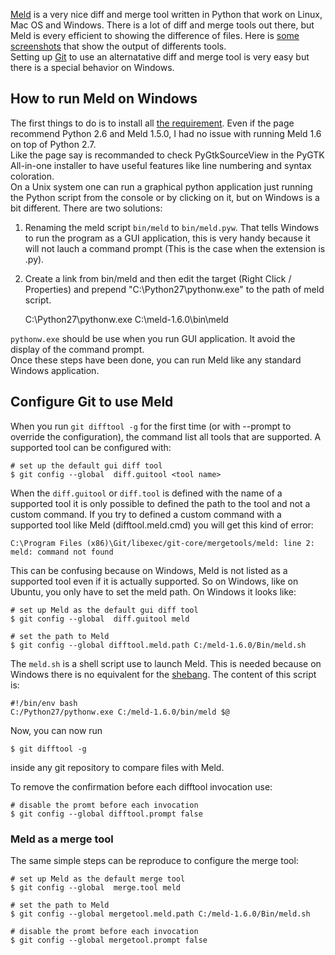 [Meld](http://meldmerge.org/) is a very nice diff and merge tool written in 
Python that work on Linux, Mac OS and Windows. There is a lot of diff and merge 
tools out there, but Meld is every efficient to showing the difference of files.
Here is [some screenshots](http://rvb.mytanet.de/comparing-latex-files-with-latexdiff.shtml) 
that show the output of differents tools.   
Setting up [Git](http://git-scm.com/) to use an alternatative diff and merge 
tool is very easy but there is a special behavior on Windows.


How to run Meld on Windows
--------------------------

The first things to do is to install all 
[the requirement](https://live.gnome.org/Meld/Windows). Even if the page 
recommend Python 2.6 and Meld 1.5.0, I had no issue with running Meld 1.6 on 
top of Python 2.7.   
Like the page say is recommanded to check PyGtkSourceView in the PyGTK 
All-in-one installer to have useful features like line numbering and syntax 
coloration.  
On a Unix system one can run a graphical python application just running the 
Python script from the console or by clicking on it, but on Windows is a bit 
different. There are two solutions:

1. Renaming the meld script `bin/meld` to `bin/meld.pyw`. That tells Windows to 
run the program as a GUI application, this is very handy because it will not 
lauch a command prompt (This is the case when the extension is .py).
2. Create a link from bin/meld and then edit the target 
(Right Click / Properties) and prepend "C:\Python27\pythonw.exe" to the path of 
meld script.

    C:\Python27\pythonw.exe C:\meld-1.6.0\bin\meld

`pythonw.exe` should be use when you run GUI application. It avoid the display 
of the command prompt.   
Once these steps have been done, you can run Meld like any standard Windows 
application.


Configure Git to use Meld
-------------------------

When you run `git difftool -g` for the first time (or with --prompt to override 
the configuration), the command list all tools that are supported. A supported 
tool can be configured with:

    # set up the default gui diff tool
    $ git config --global  diff.guitool <tool name>

When the `diff.guitool` or `diff.tool` is defined with the name of a supported 
tool it is only possible to defined the path to the tool and not a custom 
command. If you try to defined a custom command with a supported tool like Meld 
(difftool.meld.cmd) you will get this kind of error:

    C:\Program Files (x86)\Git/libexec/git-core/mergetools/meld: line 2: meld: command not found

This can be confusing because on Windows, Meld is not listed as a supported 
tool even if it is actually supported. So on Windows, like on Ubuntu, you only 
have to set the meld path. On Windows it looks like:

    # set up Meld as the default gui diff tool
    $ git config --global  diff.guitool meld

    # set the path to Meld
    $ git config --global difftool.meld.path C:/meld-1.6.0/Bin/meld.sh

The `meld.sh` is a shell script use to launch Meld. This is needed because on 
Windows there is no equivalent for the 
[shebang](http://en.wikipedia.org/wiki/Shebang_%28Unix%29). The content of this 
script is:

    #!/bin/env bash
    C:/Python27/pythonw.exe C:/meld-1.6.0/bin/meld $@

Now, you can now run

    $ git difftool -g

inside any git repository to compare files with Meld.   

To remove the confirmation before each difftool invocation use:

    # disable the promt before each invocation
    $ git config --global difftool.prompt false


### Meld as a merge tool

The same simple steps can be reproduce to configure the merge tool:

    # set up Meld as the default merge tool
    $ git config --global  merge.tool meld

    # set the path to Meld
    $ git config --global mergetool.meld.path C:/meld-1.6.0/Bin/meld.sh    

    # disable the promt before each invocation
    $ git config --global mergetool.prompt false
